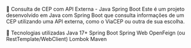 🚀 Consulta de CEP com API Externa - Java Spring Boot
Este é um projeto desenvolvido em Java com Spring Boot que consulta informações de um CEP utilizando uma API externa, como o ViaCEP ou outra de sua escolha.

📌 Tecnologias utilizadas
Java 17+
Spring Boot
Spring Web
OpenFeign (ou RestTemplate/WebClient)
Lombok
Maven
